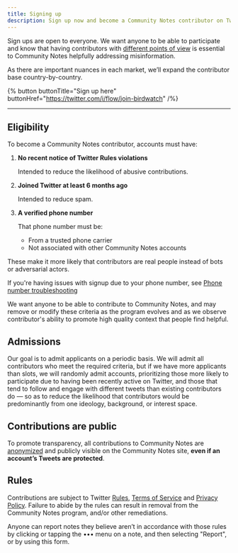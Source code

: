 ```yaml
---
title: Signing up
description: Sign up now and become a Community Notes contributor on Twitter
---
```


Sign ups are open to everyone. We want anyone to be able to participate and know that having contributors with [different points of view](../diversity) is essential to Community Notes helpfully addressing misinformation.

As there are important nuances in each market, we’ll expand the contributor base country-by-country.

{% button buttonTitle="Sign up here" buttonHref="https://twitter.com/i/flow/join-birdwatch" /%}

---

## Eligibility

To become a Community Notes contributor, accounts must have:

1. **No recent notice of Twitter Rules violations**

   Intended to reduce the likelihood of abusive contributions.

2. **Joined Twitter at least 6 months ago**

   Intended to reduce spam.

3. **A verified phone number**

   That phone number must be:

   - From a trusted phone carrier
   - Not associated with other Community Notes accounts

These make it more likely that contributors are real people instead of bots or adversarial actors.

If you're having issues with signup due to your phone number, see [Phone number troubleshooting](../phone-faq)

We want anyone to be able to contribute to Community Notes, and may remove or modify these criteria as the program evolves and as we observe contributor's ability to promote high quality context that people find helpful.

## Admissions

Our goal is to admit applicants on a periodic basis. We will admit all contributors who meet the required criteria, but if we have more applicants than slots, we will randomly admit accounts, prioritizing those more likely to participate due to having been recently active on Twitter, and those that tend to follow and engage with different tweets than existing contributors do — so as to reduce the likelihood that contributors would be predominantly from one ideology, background, or interest space.

## Contributions are public

To promote transparency, all contributions to Community Notes are [anonymized](../aliases/) and publicly visible on the Community Notes site, **even if an account’s Tweets are protected**.

## Rules

Contributions are subject to Twitter [Rules](https://help.twitter.com/rules-and-policies/twitter-rules), [Terms of Service](https://twitter.com/tos) and [Privacy Policy](https://twitter.com/privacy). Failure to abide by the rules can result in removal from the Community Notes program, and/or other remediations.

Anyone can report notes they believe aren’t in accordance with those rules by clicking or tapping the ••• menu on a note, and then selecting "Report", or by using this form.
